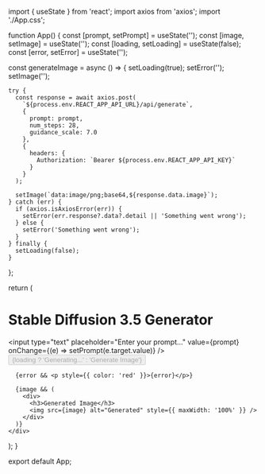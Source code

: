 import { useState } from 'react';
import axios from 'axios';
import './App.css';

function App() {
  const [prompt, setPrompt] = useState('');
  const [image, setImage] = useState('');
  const [loading, setLoading] = useState(false);
  const [error, setError] = useState('');

  const generateImage = async () => {
    setLoading(true);
    setError('');
    setImage('');

    try {
      const response = await axios.post(
        `${process.env.REACT_APP_API_URL}/api/generate`,
        {
          prompt: prompt,
          num_steps: 28,
          guidance_scale: 7.0
        },
        {
          headers: {
            Authorization: `Bearer ${process.env.REACT_APP_API_KEY}`
          }
        }
      );
    
      setImage(`data:image/png;base64,${response.data.image}`);
    } catch (err) {
      if (axios.isAxiosError(err)) {
        setError(err.response?.data?.detail || 'Something went wrong');
      } else {
        setError('Something went wrong');
      }
    } finally {
      setLoading(false);
    }
    
  };

  return (
    <div className="App">
      <h1>Stable Diffusion 3.5 Generator</h1>
      <input
        type="text"
        placeholder="Enter your prompt..."
        value={prompt}
        onChange={(e) => setPrompt(e.target.value)}
      />
      <button onClick={generateImage} disabled={loading}>
        {loading ? 'Generating...' : 'Generate Image'}
      </button>

      {error && <p style={{ color: 'red' }}>{error}</p>}

      {image && (
        <div>
          <h3>Generated Image</h3>
          <img src={image} alt="Generated" style={{ maxWidth: '100%' }} />
        </div>
      )}
    </div>
  );
}

export default App;
